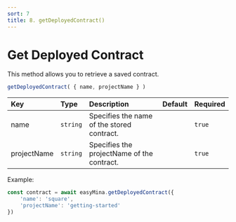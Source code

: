 ```yaml
---
sort: 7
title: 8. getDeployedContract()
---
```



# Get Deployed Contract

This method allows you to retrieve a saved contract.

```javascript
getDeployedContract( { name, projectName } ) 
```

| Key | Type | Description | Default | Required |
| :-- | :-- | :-- | :-- | :-- |
| name | `string` | Specifies the name of the stored contract. | | `true` |
| projectName | `string` | Specifies the projectName of the contract. | | `true` |

Example:

```javascript
const contract = await easyMina.getDeployedContract({
    'name': 'square',
    'projectName': 'getting-started'
})
```